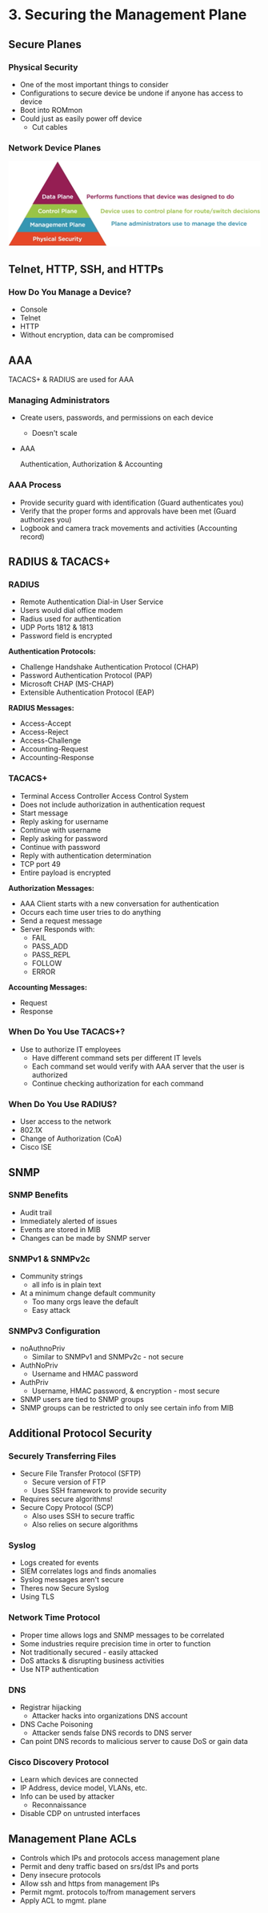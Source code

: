 # 3. Securing the Management Plane

## Secure Planes

### Physical Security

* One of the most important things to consider
* Configurations to secure device be undone if anyone has access to device
* Boot into ROMmon
* Could just as easily power off device
  * Cut cables

### Network Device Planes

![](../../../.gitbook/assets/device-planes.png)

## Telnet, HTTP, SSH, and HTTPs

### How Do You Manage a Device?

* Console
* Telnet
* HTTP
* Without encryption, data can be compromised

## AAA

TACACS+ & RADIUS are used for AAA

### Managing Administrators

* Create users, passwords, and permissions on each device
  * Doesn't scale
* AAA

  Authentication, Authorization & Accounting

### AAA Process

* Provide security guard with identification \(Guard authenticates you\)
* Verify that the proper forms and approvals have been met \(Guard authorizes you\)
* Logbook and camera track movements and activities \(Accounting record\)

## RADIUS & TACACS+

### RADIUS

* Remote Authentication Dial-in User Service
* Users would dial office modem
* Radius used for authentication
* UDP Ports 1812 & 1813
* Password field is encrypted

**Authentication Protocols:**

* Challenge Handshake Authentication Protocol \(CHAP\)
* Password Authentication Protocol \(PAP\)
* Microsoft CHAP \(MS-CHAP\)
* Extensible Authentication Protocol \(EAP\)

**RADIUS Messages:**

* Access-Accept
* Access-Reject
* Access-Challenge
* Accounting-Request
* Accounting-Response

### TACACS+

* Terminal Access Controller Access Control System
* Does not include authorization in authentication request
* Start message
* Reply asking for username
* Continue with username
* Reply asking for password
* Continue with password
* Reply with authentication determination
* TCP port 49
* Entire payload is encrypted

**Authorization Messages:**

* AAA Client starts with a new conversation for authentication
* Occurs each time user tries to do anything
* Send a request message
* Server Responds with:
  * FAIL
  * PASS\_ADD
  * PASS\_REPL
  * FOLLOW
  * ERROR

**Accounting Messages:**

* Request
* Response

### When Do You Use TACACS+?

* Use to authorize IT employees
  * Have different command sets per different IT levels
  * Each command set would verify with AAA server that the user is authorized
  * Continue checking authorization for each command

### When Do You Use RADIUS?

* User access to the network
* 802.1X
* Change of Authorization \(CoA\)
* Cisco ISE

## SNMP

### SNMP Benefits

* Audit trail
* Immediately alerted of issues
* Events are stored in MIB
* Changes can be made by SNMP server

### SNMPv1 & SNMPv2c

* Community strings
  * all info is in plain text
* At a minimum change default community
  * Too many orgs leave the default
  * Easy attack

### SNMPv3 Configuration

* noAuthnoPriv
  * Similar to SNMPv1 and SNMPv2c - not secure
* AuthNoPriv
  * Username and HMAC password
* AuthPriv
  * Username, HMAC password, & encryption - most secure
* SNMP users are tied to SNMP groups
* SNMP groups can be restricted to only see certain info from MIB

## Additional Protocol Security

### Securely Transferring Files

* Secure File Transfer Protocol \(SFTP\)
  * Secure version of FTP
  * Uses SSH framework to provide security
* Requires secure algorithms!
* Secure Copy Protocol \(SCP\)
  * Also uses SSH to secure traffic
  * Also relies on secure algorithms

### Syslog

* Logs created for events
* SIEM correlates logs and finds anomalies
* Syslog messages aren't secure
* Theres now Secure Syslog
* Using TLS

### Network Time Protocol

* Proper time allows logs and SNMP messages to be correlated
* Some industries require precision time in orter to function
* Not traditionally secured - easily attacked
* DoS attacks & disrupting business activities
* Use NTP authentication

### DNS

* Registrar hijacking
  * Attacker hacks into organizations DNS account
* DNS Cache Poisoning
  * Attacker sends false DNS records to DNS server
* Can point DNS records to malicious server to cause DoS or gain data

### Cisco Discovery Protocol

* Learn which devices are connected
* IP Address, device model, VLANs, etc.
* Info can be used by attacker
  * Reconnaissance
* Disable CDP on untrusted interfaces

## Management Plane ACLs

* Controls which IPs and protocols access management plane
* Permit and deny traffic based on srs/dst IPs and ports
* Deny insecure protocols
* Allow ssh and https from management IPs
* Permit mgmt. protocols to/from management servers
* Apply ACL to mgmt. plane

